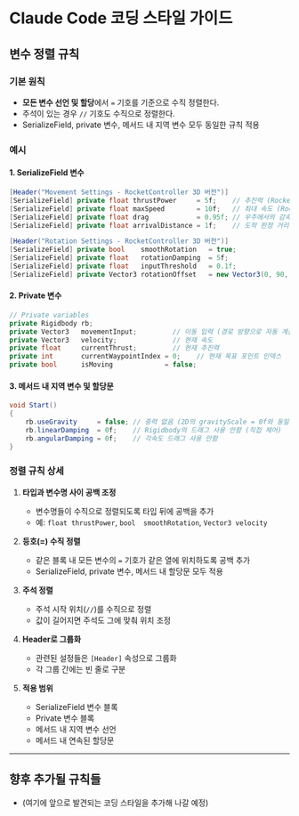 # Claude Code 코딩 스타일 가이드

## 변수 정렬 규칙

### 기본 원칙
- **모든 변수 선언 및 할당**에서 `=` 기호를 기준으로 수직 정렬한다.
- 주석이 있는 경우 `//` 기호도 수직으로 정렬한다.
- SerializeField, private 변수, 메서드 내 지역 변수 모두 동일한 규칙 적용

### 예시

#### 1. SerializeField 변수

```csharp
[Header("Movement Settings - RocketController 3D 버전")]
[SerializeField] private float thrustPower     = 5f;    // 추진력 (RocketController와 동일)
[SerializeField] private float maxSpeed        = 10f;   // 최대 속도 (RocketController와 동일)
[SerializeField] private float drag            = 0.95f; // 우주에서의 감속 (RocketController와 동일)
[SerializeField] private float arrivalDistance = 1f;    // 도착 판정 거리

[Header("Rotation Settings - RocketController 3D 버전")]
[SerializeField] private bool    smoothRotation   = true;                  // 부드러운 회전 (RocketController와 동일)
[SerializeField] private float   rotationDamping  = 5f;                    // 회전 감쇠 (RocketController와 동일)
[SerializeField] private float   inputThreshold   = 0.1f;                  // 입력 임계값 (RocketController와 동일)
[SerializeField] private Vector3 rotationOffset   = new Vector3(0, 90, 0); // 회전 오프셋 (RocketController의 -90f와 동일 개념)
```

#### 2. Private 변수

```csharp
// Private variables
private Rigidbody rb;
private Vector3   movementInput;         // 이동 입력 (경로 방향으로 자동 계산)
private Vector3   velocity;              // 현재 속도
private float     currentThrust;         // 현재 추진력
private int       currentWaypointIndex = 0;    // 현재 목표 포인트 인덱스
private bool      isMoving             = false;
```

#### 3. 메서드 내 지역 변수 및 할당문

```csharp
void Start()
{
    rb.useGravity     = false; // 중력 없음 (2D의 gravityScale = 0f와 동일)
    rb.linearDamping  = 0f;    // Rigidbody의 드래그 사용 안함 (직접 제어)
    rb.angularDamping = 0f;    // 각속도 드래그 사용 안함
}
```

### 정렬 규칙 상세

1. **타입과 변수명 사이 공백 조정**
   - 변수명들이 수직으로 정렬되도록 타입 뒤에 공백을 추가
   - 예: `float thrustPower`, `bool  smoothRotation`, `Vector3 velocity`

2. **등호(=) 수직 정렬**
   - 같은 블록 내 모든 변수의 `=` 기호가 같은 열에 위치하도록 공백 추가
   - SerializeField, private 변수, 메서드 내 할당문 모두 적용

3. **주석 정렬**
   - 주석 시작 위치(`//`)를 수직으로 정렬
   - 값이 길어지면 주석도 그에 맞춰 위치 조정

4. **Header로 그룹화**
   - 관련된 설정들은 `[Header]` 속성으로 그룹화
   - 각 그룹 간에는 빈 줄로 구분

5. **적용 범위**
   - SerializeField 변수 블록
   - Private 변수 블록
   - 메서드 내 지역 변수 선언
   - 메서드 내 연속된 할당문

---

## 향후 추가될 규칙들
- (여기에 앞으로 발견되는 코딩 스타일을 추가해 나갈 예정)
